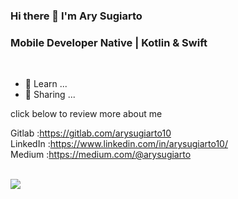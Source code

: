 ### Hi there 👋 I'm Ary Sugiarto

<h3>Mobile Developer Native | Kotlin & Swift</h3>
<br>

- 🔭 Learn ...
- 🌱 Sharing ...


click below to review more about me

Gitlab    :https://gitlab.com/arysugiarto10 <br>
LinkedIn  :https://www.linkedin.com/in/arysugiarto10/ <br>
Medium    :https://medium.com/@arysugiarto <br>

<br>
<a href="https://github.com/arysugiarto/github-readme-stats">
  <img align="center" src="https://github-readme-stats.vercel.app/api/top-langs/?username=arysugiarto&layout=compact&langs_count=5" />
</a>

